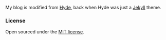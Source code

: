 My blog is modified from [Hyde](https://github.com/hyde/hyde), back when Hyde was just a [Jekyll](http://jekyllrb.com) theme.

### License

Open sourced under the [MIT license](LICENSE.md).